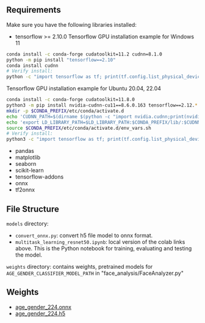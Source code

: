 
## Requirements
Make sure you have the following libraries installed:
- tensorflow >= 2.10.0
Tensorflow GPU installation example for Windows 11
``` bash
conda install -c conda-forge cudatoolkit=11.2 cudnn=8.1.0
python -m pip install "tensorflow==2.10"
conda install cudnn
# Verify install:
python -c "import tensorflow as tf; print(tf.config.list_physical_devices('GPU'))"

```

Tensorflow GPU installation example  for Ubuntu 20.04, 22.04

``` bash
conda install -c conda-forge cudatoolkit=11.8.0
python3 -m pip install nvidia-cudnn-cu11==8.6.0.163 tensorflow==2.12.*
mkdir -p $CONDA_PREFIX/etc/conda/activate.d
echo 'CUDNN_PATH=$(dirname $(python -c "import nvidia.cudnn;print(nvidia.cudnn.__file__)"))' >> $CONDA_PREFIX/etc/conda/activate.d/env_vars.sh
echo 'export LD_LIBRARY_PATH=$LD_LIBRARY_PATH:$CONDA_PREFIX/lib/:$CUDNN_PATH/lib' >> $CONDA_PREFIX/etc/conda/activate.d/env_vars.sh
source $CONDA_PREFIX/etc/conda/activate.d/env_vars.sh
# Verify install:
python3 -c "import tensorflow as tf; print(tf.config.list_physical_devices('GPU'))"

```
- pandas 
- matplotlib 
- seaborn 
- scikit-learn 
- tensorflow-addons
- onnx
- tf2onnx

## File Structure
`models` directory:
- `convert_onnx.py`: convert h5 file model to onnx format.
- `multitask_learning_resnet50.ipynb`: local version of the colab links above. This is the Python notebook for training, evaluating and testing the model.

`weights` directory: contains weights, pretrained models for `AGE_GENDER_CLASSIFIER_MODEL_PATH` in "face_analysis/FaceAnalyzer.py"

## Weights
 - [age_gender_224.onnx](https://drive.google.com/file/d/1Dvmu0DS91fvRKA0LmMgOH171IpzNyhX6/view?usp=sharing)
 - [age_gender_224.h5](https://drive.google.com/file/d/1hSCh85RTw1_j6b43Z4TzL5W86pYI2kIG/view?usp=sharing)